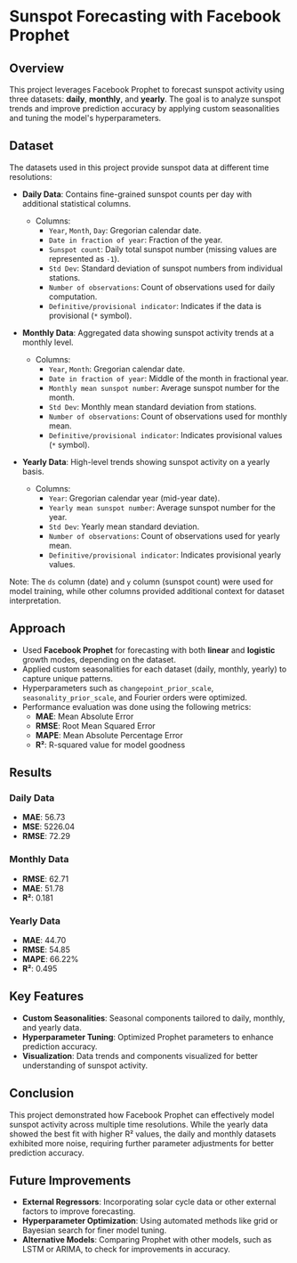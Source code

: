 # Sunspot Forecasting with Facebook Prophet

## Overview
This project leverages Facebook Prophet to forecast sunspot activity using three datasets: **daily**, **monthly**, and **yearly**. The goal is to analyze sunspot trends and improve prediction accuracy by applying custom seasonalities and tuning the model's hyperparameters.

## Dataset
The datasets used in this project provide sunspot data at different time resolutions:

- **Daily Data**: Contains fine-grained sunspot counts per day with additional statistical columns.
  - Columns:
    - `Year`, `Month`, `Day`: Gregorian calendar date.
    - `Date in fraction of year`: Fraction of the year.
    - `Sunspot count`: Daily total sunspot number (missing values are represented as `-1`).
    - `Std Dev`: Standard deviation of sunspot numbers from individual stations.
    - `Number of observations`: Count of observations used for daily computation.
    - `Definitive/provisional indicator`: Indicates if the data is provisional (`*` symbol).
  
- **Monthly Data**: Aggregated data showing sunspot activity trends at a monthly level.
  - Columns:
    - `Year`, `Month`: Gregorian calendar date.
    - `Date in fraction of year`: Middle of the month in fractional year.
    - `Monthly mean sunspot number`: Average sunspot number for the month.
    - `Std Dev`: Monthly mean standard deviation from stations.
    - `Number of observations`: Count of observations used for monthly mean.
    - `Definitive/provisional indicator`: Indicates provisional values (`*` symbol).

- **Yearly Data**: High-level trends showing sunspot activity on a yearly basis.
  - Columns:
    - `Year`: Gregorian calendar year (mid-year date).
    - `Yearly mean sunspot number`: Average sunspot number for the year.
    - `Std Dev`: Yearly mean standard deviation.
    - `Number of observations`: Count of observations used for yearly mean.
    - `Definitive/provisional indicator`: Indicates provisional yearly values.

Note: The `ds` column (date) and `y` column (sunspot count) were used for model training, while other columns provided additional context for dataset interpretation.

## Approach
- Used **Facebook Prophet** for forecasting with both **linear** and **logistic** growth modes, depending on the dataset.
- Applied custom seasonalities for each dataset (daily, monthly, yearly) to capture unique patterns.
- Hyperparameters such as `changepoint_prior_scale`, `seasonality_prior_scale`, and Fourier orders were optimized.
- Performance evaluation was done using the following metrics:
  - **MAE**: Mean Absolute Error
  - **RMSE**: Root Mean Squared Error
  - **MAPE**: Mean Absolute Percentage Error
  - **R²**: R-squared value for model goodness

## Results

### Daily Data
- **MAE**: 56.73
- **MSE**: 5226.04
- **RMSE**: 72.29

### Monthly Data
- **RMSE**: 62.71
- **MAE**: 51.78
- **R²**: 0.181

### Yearly Data
- **MAE**: 44.70
- **RMSE**: 54.85
- **MAPE**: 66.22%
- **R²**: 0.495

## Key Features
- **Custom Seasonalities**: Seasonal components tailored to daily, monthly, and yearly data.
- **Hyperparameter Tuning**: Optimized Prophet parameters to enhance prediction accuracy.
- **Visualization**: Data trends and components visualized for better understanding of sunspot activity.

## Conclusion
This project demonstrated how Facebook Prophet can effectively model sunspot activity across multiple time resolutions. While the yearly data showed the best fit with higher R² values, the daily and monthly datasets exhibited more noise, requiring further parameter adjustments for better prediction accuracy.

## Future Improvements
- **External Regressors**: Incorporating solar cycle data or other external factors to improve forecasting.
- **Hyperparameter Optimization**: Using automated methods like grid or Bayesian search for finer model tuning.
- **Alternative Models**: Comparing Prophet with other models, such as LSTM or ARIMA, to check for improvements in accuracy.

